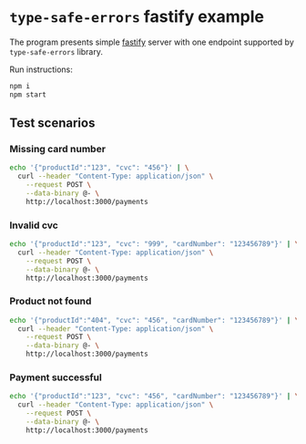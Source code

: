 # `type-safe-errors` fastify example

The program presents simple [fastify](https://www.fastify.io/) server with one endpoint supported by `type-safe-errors` library.

Run instructions:
```bash
npm i
npm start
```

## Test scenarios

### Missing card number

```bash
echo '{"productId":"123", "cvc": "456"}' | \
  curl --header "Content-Type: application/json" \
    --request POST \
    --data-binary @- \
    http://localhost:3000/payments
```

### Invalid cvc

```bash
echo '{"productId":"123", "cvc": "999", "cardNumber": "123456789"}' | \
  curl --header "Content-Type: application/json" \
    --request POST \
    --data-binary @- \
    http://localhost:3000/payments
```

### Product not found

```bash
echo '{"productId":"404", "cvc": "456", "cardNumber": "123456789"}' | \
  curl --header "Content-Type: application/json" \
    --request POST \
    --data-binary @- \
    http://localhost:3000/payments
```

### Payment successful

```bash
echo '{"productId":"123", "cvc": "456", "cardNumber": "123456789"}' | \
  curl --header "Content-Type: application/json" \
    --request POST \
    --data-binary @- \
    http://localhost:3000/payments
```
